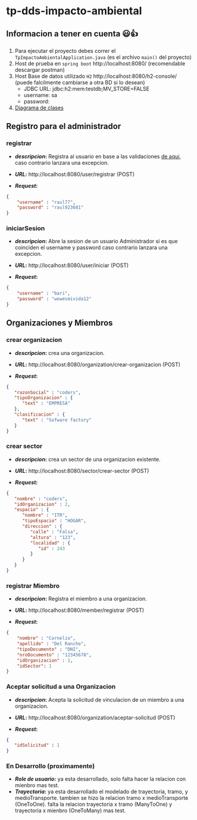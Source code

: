 # tp-dds-impacto-ambiental

## Informacion a tener en cuenta 	:smiley::+1:
1. Para ejecutar el proyecto debes correr el `TpImpactoAmbientalApplication.java` (es el archivo `main()` del proyecto)
2. Host de prueba en `spring boot` http://localhost:8080/ (recomendable descargar postman)
3. Host Base de datos utilizado `H2` http://localhost:8080/h2-console/ (puede falcilmente cambiarse a otra BD si lo desean)
   - JDBC URL: jdbc:h2:mem:testdb;MV_STORE=FALSE
   - username: sa
   - password:
5. [Diagrama de clases](https://app.diagrams.net/#G1KjyXDbRwMmgGRpaYPL_D5X6c7KRqHixG)
## Registro para el administrador
### registrar
* **_descripcion_:** Registra al usuario en base a las validaciones [de aqui](https://pages.nist.gov/800-63-3/sp800-63b.html#memsecret), caso contrario lanzara una excepcion.


* **_URL_:** http://localhost:8080/user/registrar (POST)


* **_Request_:**
```json
{
    "username" : "raul77",
    "password" : "raul923681"
}
```
### iniciarSesion
* **_descripcion_:** Abre la sesion de un usuario Administrador si es que coinciden el username y password caso contrario lanzara una excepcion.


* **_URL_:** http://localhost:8080/user/iniciar (POST)


* **_Request_:**
```json
{
    "username" : "bari",
    "password" : "wowesmivida12"
}
```

## Organizaciones y Miembros
### crear organizacion
* **_descripcion_:** crea una organizacion.


* **_URL_:** http://localhost:8080/organization/crear-organizacion (POST)


* **_Request_:**
```json
{
   "razonSocial" : "coders",
   "tipoOrganizacion" : {
      "text" : "EMPRESA"
   },
   "clasificacion" : {
      "text" : "Sofware factory"
   }
}
```
### crear sector
* **_descripcion_:** crea un sector de una organizacion existente.


* **_URL_:** http://localhost:8080/sector/crear-sector (POST)


* **_Request_:**
```json
{
   "nombre" : "coders",
   "idOrganizacion" : 2,
   "espacio" : {
      "nombre" : "ITR",
      "tipoEspacio" : "HOGAR",
      "direccion" : {
         "calle" : "Falsa",
         "altura" : "123",
         "localidad" : {
            "id" : 243
         }
      }
   }
}
```
### registrar Miembro
* **_descripcion_:** Registra el miembro a una organizacion.


* **_URL_:** http://localhost:8080/member/registrar (POST)


* **_Request_:**
```json
{
    "nombre" : "Cornelio",
    "apellido" : "Del Rancho",
    "tipoDocumento" : "DNI",
    "nroDocumento" : "12345678",
    "idOrganizacion" : 1,
    "idSector": 1
}
```
### Aceptar solicitud a una Organizacion
* **_descripcion_:** Acepta la solicitud de vinculacion de un miembro a una organizacion.


* **_URL_:** http://localhost:8080/organization/aceptar-solicitud (POST)


* **_Request_:**
```json
{
   "idSolicitud" : 1
}
```
### En Desarrollo (proximamente)
* **_Role de usuario_:** ya esta desarrollado, solo falta hacer la relacion con mienbro mas test.
* **_Trayectoria_:** ya esta desarrollado el modelado de trayectoria, tramo, y medioTransporte. 
tambien se hizo la relacion tramo x medioTransporte (OneToOne).
falta la relacion trayectoria x tramo (ManyToOne) y trayectoria x mienbro (OneToMany) mas test.